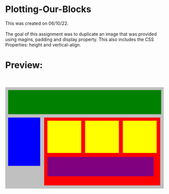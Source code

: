 # Plotting-Our-Blocks
This was created on 06/10/22.
<br><br>
The goal of this assignment was to duplicate an image that was provided using magins, padding and display property. This also includes the CSS Properties: height and vertical-align.
<br><h1>Preview:</h1>
<br><br>
<img src="https://github.com/Taylor-Klar/Plotting-Our-Blocks/blob/main/Plotting%20Our%20Blocks.png">
